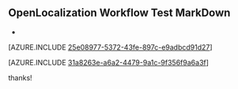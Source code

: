 ## OpenLocalization Workflow Test MarkDown
* 

[AZURE.INCLUDE [25e08977-5372-43fe-897c-e9adbcd91d27](calleeMd1.md)]



[AZURE.INCLUDE [31a8263e-a6a2-4479-9a1c-9f356f9a6a3f](calleeMd2.md)]

 
thanks!